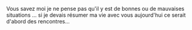 Vous savez moi je ne pense pas qu'il y est de bonnes ou de mauvaises situations ... 
si je devais résumer ma vie avec vous aujourd'hui ce serait d'abord des rencontres...